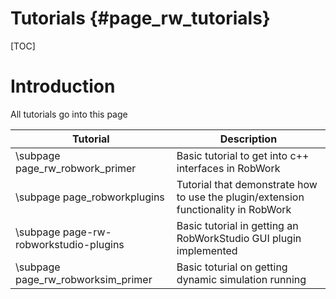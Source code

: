 Tutorials  {#page_rw_tutorials}
=========

[TOC]

# Introduction #
All tutorials go into this page

Tutorial 						| Description
--------------------------------|-----------
\subpage page_rw_robwork_primer | Basic tutorial to get into c++ interfaces in RobWork 
\subpage page_robworkplugins			| Tutorial that demonstrate how to use the plugin/extension functionality in RobWork
\subpage page-rw-robworkstudio-plugins | Basic tutorial in getting an RobWorkStudio GUI plugin implemented
\subpage page_rw_robworksim_primer | Basic toturial on getting dynamic simulation running


